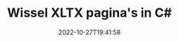 ---
############################# Static ############################
layout: "auto-gen-merger"
date: 2022-10-27T19:41:58
draft: false
otherformats: pps ppsx ppt pptx rtf tex vdx vsdm vsdx vssm vssx vstm vstx vsx vtx xlam

############################# Head ############################
head_title: "Ruil en ruil XLTX pagina's in C#"
head_description: "Wissel en ruil posities van twee pagina's binnen een XLTX bestand in C# met behulp van de API voor het samenvoegen van documenten."

############################# Header ############################
title: "Wissel XLTX pagina's in C#"
description: "Verwissel XLTX pagina's met een paar regels .NET code."
bg_image: "https://cms.admin.containerize.com/templates/aspose/App_Themes/V3/images/bg/header1.png"
bg_overlay: false
button:
    enable: true
    icon: "fas fa-arrow-down"
    label: "Download gratis proefversie"
    link: "https://downloads.groupdocs.com/merger/net"

############################# SubMenu ############################
submenu:
    enable: true

    left:
        img_alt: "GroupDocs.Merger for .NET"
        image: "https://cms.admin.containerize.com/templates/groupdocs/images/product-logos/90x90-noborder/groupdocs-merger-net.png"
        product: "GroupDocs.Merger"
        platform: ".NET"

    middle:
        button:

            # button loop
            - link: "https://apireference.groupdocs.com/merger/net"
              text: "API-referentie"

            # button loop
            - link: "https://github.com/groupdocs-merger"
              text: "Codevoorbeelden"

            # button loop
            - link: "https://products.groupdocs.app/merger/family"
              text: "Live demo's"

            # button loop
            - link: "https://purchase.groupdocs.com/pricing/merger/net"
              text: "Prijzen"

    right:
        link_download: "https://downloads.groupdocs.com/merger"
        link_learn: "https://docs.groupdocs.com/merger/net"
        link_buy: "https://purchase.groupdocs.com"

############################# About ############################
about:
    enable: true
    title: "Over GroupDocs.Merger for .NET API"
    content: |
        [GroupDocs.Merger for .NET](/nl/merger/net/) biedt een eenvoudige oplossing om veilig samen te voegen en te splitsen tussen een breed scala aan documentformaten, waaronder PDF, Microsoft Office (Word, Excel, PowerPoint , OneNote), OpenDocument, HTML, afbeeldingen en vele andere binnen .NET applicaties. Door slechts een paar regels code toe te voegen, kunt u verschillende documentbewerkingen uitvoeren, zoals verplaatsen, verwijderen, roteren, verwisselen, extraheren of de oriëntatie van pagina's in de documenten wijzigen. De API voor het samenvoegen van documenten ondersteunt ook het bekijken van een voorbeeld van documentpagina's als afbeelding om de documentstructuur, opmaak en inhoud op de pagina te analyseren.
        
        GroupDocs.Merger API is de juiste keuze voor bedrijfsoplossingen die functies voor het wisselen van bestandspagina's nodig hebben. Deze API's worden goed ondersteund op alle belangrijke besturingssystemen en platforms, waaronder .NET Framework, .NET Standard, .NET Core, Mono.

############################# Steps ############################
steps:
    enable: true
    title_left: "Verwissel XLTX Bestandspagina's in .NET"
    content_left: |
        [GroupDocs.Merger for .NET](/nl/merger/net/) maakt het gemakkelijk voor C# ontwikkelaars om pagina's binnen een XLTX bestand te wisselen door een paar eenvoudige stappen te implementeren .
        
        * Initialiseer **SwapOptions** om paginanummers op te geven die moeten worden uitgewisseld.
        * Maak een nieuw exemplaar van **Merger** en geef het brondocumentpad door als een constructorparameter.
        * Roep **SwapPages** aan en geef het object **SwapOptions** door.
        * Roep **Save** aan en geef het bestandspad op om het resulterende document op te slaan.

    title_right: "systeem vereisten"
    content_right: |
        GroupDocs.Merger for .NET API's worden ondersteund op alle belangrijke platforms en besturingssystemen. Voordat u de onderstaande code uitvoert, moet u ervoor zorgen dat de volgende vereisten op uw systeem zijn geïnstalleerd.

        * Besturingssystemen: Microsoft Windows, Linux, MacOS
        * Ontwikkelomgevingen: Visual Studio, Xamarin, MonoDevelop
        * Kaders: .NET Framework, .NET Standard, .NET Core, Mono
        * Download de nieuwste versie van GroupDocs.Merger for .NET van [NuGet](https://www.nuget.org/packages/groupdocs.merger)
         
    code: |
     {{% merger/additional-styles %}}
     {{< merger/code-merger title="Hoe XLTX bestandspagina's te wisselen met behulp van C# voorbeeldcode">}}

        ```csharp    
        // Verwissel XLTX bestandspagina's met de GroupDocs.Merger API
        int pageNumber1 = 6;
        int pageNumber2 = 1;

        // Initialiseer de klasse SwapOptions om paginanummers op te geven om te wisselen
        SwapOptions swapOptions = new SwapOptions(pageNumber2, pageNumber1);

        // Instantie van fusie met invoer XLTX document
        using (Merger merger = new Merger("input.xltx"))
          {
            // Roep de SwapPages-methode aan en geef het SwapOptions-object eraan door
            merger.SwapPages(swapOptions);
    
            // Roep de methode Opslaan aan en geef het gewenste bestandspad door om het uitvoerdocument op te slaan
            merger.Save("output.xltx");
          }
        ```
     {{< /merger/code-merger >}}

############################# Demos ############################
demos:
    enable: true
    title: "Live demo's - Verwissel XLTX bestandspagina's online"
    content: |
       Ruil XLTX bestandspagina's nu direct door naar de website [GroupDocs.Merger Live Demos](https://products.groupdocs.app/splitter/swap-pages/xltx) te gaan.
       De live demo heeft de volgende voordelen.
        
############################# About Formats ############################
about_formats:
    enable: true

############################# More Formats ############################
more_formats:
    enable: true
    title: "Pagina's van andere bestandsindelingen omwisselen"
    content: |
        .NET documenteert API voor fusie en splitsing voor bestandsindelingen en afbeeldingen. Verwissel enkele van de populaire bestandsindelingen zoals hieronder vermeld.

############################# Back to top ###############################
back_to_top:
    enable: true
---